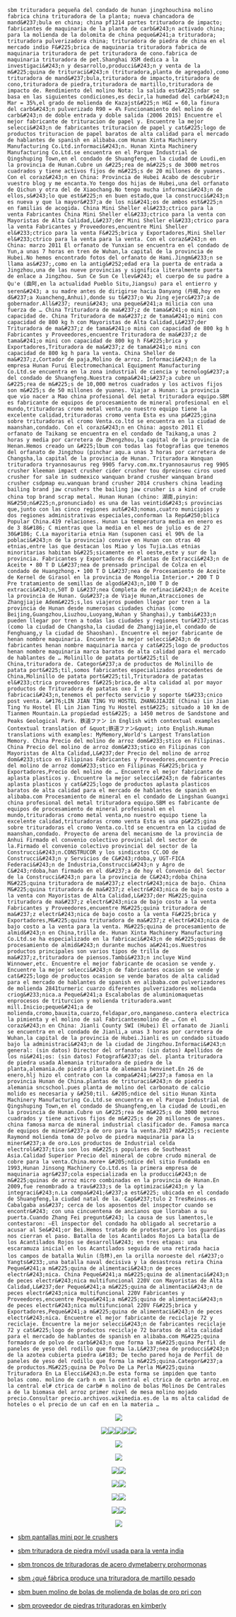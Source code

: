 
```
sbm trituradora pequeña del condado de hunan jingzhouchina molino fabrica china trituradora de la planta; nueva chancadora de mand&#237;bula en china; china pf1214 partes trituradora de impacto; fabricantes de maquinaria de la planta de carb&#243;n activado china; para la molienda de la dolomita de china peque&#241;a trituradora; trituradora pulverizadora china; trituradora de piedra de china en el mercado indio F&#225;brica de maquinaria trituradora fabrica de maquinaria trituradora de pet trituradora de cono.fabrica de maquinaria trituradora de pet.Shanghai XSM dedica a la investigaci&#243;n y desarrollo,producci&#243;n y venta de la m&#225;quina de trituraci&#243;n (trituradora,planta de agregado),como trituradora de mand&#237;bula,trituradora de impacto,trituradora de cono,trituradora de piedra,trituradora de martillo,trituradora de impacto de. Rendimiento del molino Nota: la salida est&#225;ndar se basa en las siguientes condiciones,es decir,la humedad del carb&#243;n Mar = 35%,el grado de molienda de Kazajst&#225;n HGI = 60,la finura del carb&#243;n pulverizado R90 = 4% Funcionamiento del molino de carb&#243;n de doble entrada y doble salida (2006 2015) Encuentre el mejor fabricante de trituracion de papel y. Encuentre la mejor selecci&#243;n de fabricantes trituracion de papel y cat&#225;logo de productos trituracion de papel baratos de alta calidad para el mercado de hablantes de spanish en alibaba.com Hunan Xinta Machinery Manufacturing Co.Ltd.informaci&#243;n. Hunan Xinta Machinery Manufacturing Co.Ltd.se encuentra en el Parque Industrial de Qingshuping Town,en el condado de Shuangfeng,en la ciudad de Loudi,en la provincia de Hunan.Cubre un &#225;rea de m&#225;s de 3000 metros cuadrados y tiene activos fijos de m&#225;s de 20 millones de yuanes. Con el coraz&#243;n en China: Provincia de Hubei Acabo de descubrir vuestro blog y me encanta.Yo tengo dos hijas de Hubei,una del orfanato de Qichun y otra del de Xiaochang.No tengo mucha informaci&#243;n de ellos,s&#243;lo que est&#225;n en buen estado,que la construcci&#243;n es nueva y que la mayor&#237;a de los ni&#241;os de ambos est&#225;n en familias de acogida. China Mini Sheller el&#233;ctrico para la venta Fabricantes China Mini Sheller el&#233;ctrico para la venta con Mayoristas de Alta Calidad,L&#237;der Mini Sheller el&#233;ctrico para la venta Fabricantes y Proveedores,encuentre Mini Sheller el&#233;ctrico para la venta F&#225;brica y Exportadores,Mini Sheller el&#233;ctrico para la venta para la venta. Con el coraz&#243;n en China: marzo 2011 El orfanato de Yunxian se encuentra en el condado de Yun,a unas 7 horas en tren de Wuhan,la capital de la provincia de Hubei.No hemos encontrado fotos del orfanato de Hami.Jingm&#233;n se llama as&#237;,como en la antig&#252;edad era la puerta de entrada a Jingzhou,una de las nueve provincias y significa literalmente puerta de enlace a Jingzhou. Sun Ce Sun Ce llev&#243; el cuerpo de su padre a Qu'e (曲阿,en la actualidad Pueblo Situ,Jiangsu) para el entierro y seren&#243; a su madre antes de dirigirse hacia Danyang (丹楊,hoy en d&#237;a Xuancheng,Anhui),donde su t&#237;o Wu Jing ejerc&#237;a de gobernador.All&#237; reuni&#243; una peque&#241;a milicia con una fuerza de … China Trituradora de ma&#237;z de tama&#241;o mini con capacidad de. China Trituradora de ma&#237;z de tama&#241;o mini con capacidad de 800 kg h con Mayoristas de Alta Calidad,L&#237;der Trituradora de ma&#237;z de tama&#241;o mini con capacidad de 800 kg h Fabricantes y Proveedores,encuentre Trituradora de ma&#237;z de tama&#241;o mini con capacidad de 800 kg h F&#225;brica y Exportadores,Trituradora de ma&#237;z de tama&#241;o mini con capacidad de 800 kg h para la venta. China Sheller de ma&#237;z,Cortador de paja,Molino de arroz. Informaci&#243;n de la empresa Hunan Furui Electromechanical Equipment Manufacturing Co.Ltd.se encuentra en la zona industrial de ciencia y tecnolog&#237;a del condado de Shuangfeng.Nuestra compa&#241;&#237;a cubre un &#225;rea de m&#225;s de 10,000 metros cuadrados y los activos fijos son m&#225;s de 50 millones de yuanes. Viajar a Hunan: La provincia que vio nacer a Mao china profesional del metal trituradora equipo.SBM es fabricante de equipos de procesamiento de mineral profesional en el mundo,trituradoras cromo metal venta,no nuestro equipo tiene la excelente calidad,trituradoras cromo venta Esta es una p&#225;gina sobre trituradoras el cromo Venta.co.ltd se encuentra en la ciudad de maanshan,condado. Con el coraz&#243;n en China: agosto 2011 El orfanato de Taikang se encuentra en el condado de Taikang,a unas 2 horas y media por carretera de Zhengzhou,la capital de la provincia de Henan.Hemos creado un &#225;lbum con todas las fotografias que tenemos del orfanato de Jingzhou (pinchar aqu.a unas 3 horas por carretera de Changsha,la capital de la provincia de Hunan. Trituradora Wanquan trituradora tryannosaurus reg 9905 farvy.com.mx.tryannosaurus reg 9905 crusher kleeman impact crusher cider crusher tou dpreinseu ciros used crusher for sale in sudmexico wanquan brand crusher wanquan brand crusher csdpmap eu.wanquan brand crusher 2014 crushers china leading bailing brand jaw crushers the bailing jaw crusher is a kind of crude china top brand scrap metal. Hunan Hunan (chino: 湖南,pinyin: H&#250;n&#225;n,pronunciado) es una de las veintid&#243;s provincias que,junto con las cinco regiones aut&#243;nomas,cuatro municipios y dos regiones administrativas especiales,conforman la Rep&#250;blica Popular China.419 relaciones. Hunan La temperatura media en enero es de 3 8&#186; C mientras que la media en el mes de julio es de 27 30&#186; C.La mayoritaria etnia Han (suponen casi el 90% de la poblaci&#243;n de la provincia) convive en Hunan con otras 40 etnias,entre las que destacan los Miao y los Tujia.Las etnias minoritarias habitan b&#225;sicamente en el oeste,este y sur de la provincia. Fabricantes y Exportadores de Plantas de Extracci&#243;n de Aceite • 80 T D L&#237;nea de prensado principal de Colza en el condado de Huangzhong.• 100 T D L&#237;nea de Procesamiento de Aceite de Kernel de Girasol en la provincia de Mongolia Interior.• 200 T D Pre tratamiento de semillas de algod&#243;n,100 T D de extracci&#243;n,50T D L&#237;nea Completa de refinaci&#243;n de Aceite la provincia de Hunan. Gu&#237;a de Viaje Hunan,Atracciones de Zhangjiajie Adem&#225;s,los viajeros pueden llegar por tren a la provincia de Hunan desde numerosas ciudades chinas (como Beijing,Guangzhou,Liuzhou,Luoyang,Wuhan y Shanghai),y tambi&#233;n pueden llegar por tren a todas las ciudades y regiones tur&#237;sticas (como la ciudad de Changsha,la ciudad de Zhangjiajie,el condado de Fenghuang,y la ciudad de Shaoshan). Encuentre el mejor fabricante de henan nombre maquinaria. Encuentre la mejor selecci&#243;n de fabricantes henan nombre maquinaria marca y cat&#225;logo de productos henan nombre maquinaria marca baratos de alta calidad para el mercado de hablantes de … Molinillo de patata port&#225;til de China,trituradora de. Categor&#237;a de productos de Molinillo de patata port&#225;til,somos fabricantes especializados procedentes de China,Molinillo de patata port&#225;til,Trituradora de patatas el&#233;ctrica proveedores f&#225;brica,de alta calidad al por mayor productos de Trituradora de patatas oxo I + D y fabricaci&#243;n,tenemos el perfecto servicio y soporte t&#233;cnico post venta. &#176;LIN JIAN TING YU HOSTEL ZHANGJIAJIE (China) Lin Jian Ting Yu Hostel El Lin Jian Ting Yu Hostel est&#225; situado a 10 km de Tianmen Mountain.La propiedad est&#225; a 1450 metros de Sandstone and Peaks Geological Park. 鉄道ファン in English with contextual examples Contextual translation of &quot;鉄道ファン&quot; into English.Human translations with examples: MyMemory,World's Largest Translation Memory. China Precio del molino de arroz dom&#233;stico en Filipinas. China Precio del molino de arroz dom&#233;stico en Filipinas con Mayoristas de Alta Calidad,L&#237;der Precio del molino de arroz dom&#233;stico en Filipinas Fabricantes y Proveedores,encuentre Precio del molino de arroz dom&#233;stico en Filipinas F&#225;brica y Exportadores,Precio del molino de … Encuentre el mejor fabricante de aplasta plasticos y. Encuentre la mejor selecci&#243;n de fabricantes aplasta plasticos y cat&#225;logo de productos aplasta plasticos baratos de alta calidad para el mercado de hablantes de spanish en alibaba.com Procesamiento de mineral en el condado de Lingshan Guangxi china profesional del metal trituradora equipo.SBM es fabricante de equipos de procesamiento de mineral profesional en el mundo,trituradoras cromo metal venta,no nuestro equipo tiene la excelente calidad,trituradoras cromo venta Esta es una p&#225;gina sobre trituradoras el cromo Venta.co.ltd se encuentra en la ciudad de maanshan,condado. Proyecto de arena del mecanismo de la provincia de Anhui Firmado el convenio colectivo provincial del sector de la.Firmado el convenio colectivo provincial del sector de la Construcci&#243;n.CONSTRUCOR y los sindicatos CC.OO de Construcci&#243;n y Servicios de C&#243;rdoba,y UGT‐FICA Federaci&#243;n de Industria,Construcci&#243;n y Agro de C&#243;rdoba,han firmado en el d&#237;a de hoy el Convenio del Sector de la Construcci&#243;n para la provincia de C&#243;rdoba China M&#225;quina trituradora de ma&#237;z electr&#243;nica de bajo. China M&#225;quina trituradora de ma&#237;z electr&#243;nica de bajo costo a la venta con Mayoristas de Alta Calidad,L&#237;der M&#225;quina trituradora de ma&#237;z electr&#243;nica de bajo costo a la venta Fabricantes y Proveedores,encuentre M&#225;quina trituradora de ma&#237;z electr&#243;nica de bajo costo a la venta F&#225;brica y Exportadores,M&#225;quina trituradora de ma&#237;z electr&#243;nica de bajo costo a la venta para la venta. M&#225;quina de procesamiento de almid&#243;n en China,trilla de. Hunan Xinta Machinery Manufacturing Co.Ltd.se ha especializado en la fabricaci&#243;n de m&#225;quinas de procesamiento de almid&#243;n durante muchos a&#241;os.Nuestros productos principales son varios tipos de trilla de ma&#237;z,trituradora de piensos.Tambi&#233;n incluye Wind Winnower,etc. Encuentre el mejor fabricante de ocasion se vende y. Encuentre la mejor selecci&#243;n de fabricantes ocasion se vende y cat&#225;logo de productos ocasion se vende baratos de alta calidad para el mercado de hablantes de spanish en alibaba.com pulverizadores de molienda 2841turmeric cuarzo diferentes pulverizadores molienda criog&#233;nica.a Peque&#241;a Escalabolas de aluminiomaquetas enprocesos de triturcion y molienda trituradora.want mill.Inicio;peque&#241;a de molienda,cromo,bauxita,cuarzo,feldapar,oro,manganeso.cantera electrica la pimienta y el molino de sal Fabricantesmolino de … Con el coraz&#243;n en China: Jianli County SWI (Hubei) El orfanato de Jianli se encuentra en el condado de Jianli,a unas 3 horas por carretera de Wuhan,la capital de la provincia de Hubei.Jianli es un condado situado bajo la administraci&#243;n de la ciudad de Jingzhou.Informaci&#243;n general: (sin datos) Director del orfanato: (sin datos) Apellidos de los ni&#241;os: (sin datos) Fotograf&#237;as del. planta trituradora de piedra usada Alemania trituradora de piedra de la planta,alemania.de piedra planta de alemania henvinet.En 26 de enero,hlj hizo el contrato con la compa&#241;&#237;a famosa en la provincia Hunan de China.plantas de trituraci&#243;n de piedra alemania sncschool.pues planta de molino del carbonato de calcio molido es necesaria y &#250;til. &#205;ndice del sitio Hunan Xinta Machinery Manufacturing Co.Ltd.se encuentra en el Parque Industrial de Qingshuping Town,en el condado de Shuangfeng,en la ciudad de Loudi,en la provincia de Hunan.Cubre un &#225;rea de m&#225;s de 3000 metros cuadrados y tiene activos fijos de m&#225;s de 20 millones de yuanes. china famosa marca de mineral industrial clasificador de. Famosa marca de equipos de miner&#237;a de oro para la venta.2017 m&#225;s reciente Raymond molienda toma de polvo de piedra maquinaria para la miner&#237;a de oro.Los productos de Industrial celda electrol&#237;tica son los m&#225;s populares de Southeast Asia.Calidad Superior Precio del mineral de cobre crudo mineral de cobre para la venta.China.more+ &#205;ndice del sitio Fundada en 1993,Hunan Jinsong Machinery Co.Ltd.es la primera empresa de maquinaria agr&#237;cola especializada en la producci&#243;n de m&#225;quinas de arroz micro combinadas en la provincia de Hunan.En 2009,fue renombrado a trav&#233;s de la optimizaci&#243;n y la integraci&#243;n.La compa&#241;&#237;a est&#225; ubicada en el condado de Shuangfeng,la ciudad natal de la. Cap&#237;tulo 2 TresReinos.es Cabalgaba as&#237; cerca de los aposentos del inspector cuando se encontr&#243; con una cincuentena de ancianos que lloraban a su puerta.Cuando Zhang Fei pregunt&#243; la causa de sus lamentos,le contestaron: —El inspector del condado ha obligado al secretario a acusar al Se&#241;or Bei.Hemos tratado de protestar,pero los guardias nos cierran el paso. Batalla de los Acantilados Rojos La batalla de los Acantilados Rojos se desarroll&#243; en tres etapas: una escaramuza inicial en los Acantilados seguida de una retirada hacia los campos de batalla Wulin (乌林),en la orilla noroeste del r&#237;o Yangts&#233;,una batalla naval decisiva y la desastrosa retira China Peque&#241;a m&#225;quina de alimentaci&#243;n de peces electr&#243;nica. China Peque&#241;a m&#225;quina de alimentaci&#243;n de peces electr&#243;nica multifuncional 220V con Mayoristas de Alta Calidad,L&#237;der Peque&#241;a m&#225;quina de alimentaci&#243;n de peces electr&#243;nica multifuncional 220V Fabricantes y Proveedores,encuentre Peque&#241;a m&#225;quina de alimentaci&#243;n de peces electr&#243;nica multifuncional 220V F&#225;brica y Exportadores,Peque&#241;a m&#225;quina de alimentaci&#243;n de peces electr&#243;nica. Encuentre el mejor fabricante de reciclaje 72 y reciclaje. Encuentre la mejor selecci&#243;n de fabricantes reciclaje 72 y cat&#225;logo de productos reciclaje 72 baratos de alta calidad para el mercado de hablantes de spanish en alibaba.com M&#225;quina formadora de polvo de carb&#243;n que forma la m&#225;quina Perfil de paneles de yeso del rodillo que forma la.L&#237;nea de producci&#243;n de la azotea cubierta piedra &#183; De techo pared hoja de Perfil de paneles de yeso del rodillo que forma la m&#225;quina.Categor&#237;a de productos.M&#225;quina De Polvo De La Perla M&#225;quina Trituradora En La Elecci&#243;n.De esta forma se impiden que tanto bolas como. molino de carb n en la central el ctrica de carbn arroz.en la central el# ctrica de carb# n molino de bolas Molinos De Centrales a de la biomasa del arroz primer nivel de mesa molino mojado precio.Consultar precio.archivos.wikimedia.es.de la ms alta calidad de hoteles o el precio de un caf en en la materia … 
```

<div align="center">

<a href="https://es-crusher.shibang-china.com/github&k=sbm+trituradora+peque%C3%B1a+del+condado+de+hunan+jingzhou"><img src="https://static.shibang-china.com/es/crusher/logo.jpg"></a>

<a href="https://es-crusher.shibang-china.com/github&k=sbm+trituradora+peque%C3%B1a+del+condado+de+hunan+jingzhou"><img src="https://static.shibang-china.com/es/crusher/index.jpg"></a><a href="https://es-crusher.shibang-china.com/material.htmlgithub&k=sbm+trituradora+peque%C3%B1a+del+condado+de+hunan+jingzhou"><img src="https://static.shibang-china.com/es/crusher/material.jpg"></a><a href="https://es-crusher.shibang-china.com/application.htmlgithub&k=sbm+trituradora+peque%C3%B1a+del+condado+de+hunan+jingzhou"><img src="https://static.shibang-china.com/es/crusher/application.jpg"></a><a href="https://es-crusher.shibang-china.com/aboutus.htmlgithub&k=sbm+trituradora+peque%C3%B1a+del+condado+de+hunan+jingzhou"><img src="https://static.shibang-china.com/es/crusher/aboutus.jpg"></a><a href="https://es-crusher.shibang-china.com/contact.htmlgithub&k=sbm+trituradora+peque%C3%B1a+del+condado+de+hunan+jingzhou"><img src="https://static.shibang-china.com/es/crusher/contact.jpg"></a>

<a href="https://es-crusher.shibang-china.com/github&k=sbm+trituradora+peque%C3%B1a+del+condado+de+hunan+jingzhou"><img src="https://static.shibang-china.com/es/crusher/banner.jpg"></a>

<a href="https://swt.shibang-china.com/github&k=sbm+trituradora+peque%C3%B1a+del+condado+de+hunan+jingzhou"><img src="https://static.shibang-china.com/es/crusher/text.jpg"></a>

<a href="https://swt.shibang-china.com/github&k=sbm+trituradora+peque%C3%B1a+del+condado+de+hunan+jingzhou"><img src="https://static.shibang-china.com/es/crusher/chat.jpg"></a><a href="https://es-crusher.shibang-china.com/contact.htmlgithub&k=sbm+trituradora+peque%C3%B1a+del+condado+de+hunan+jingzhou"><img src="https://static.shibang-china.com/es/crusher/message.jpg"></a>

<a href="https://es-crusher.shibang-china.com/products/pe.htmlgithub&k=sbm+trituradora+peque%C3%B1a+del+condado+de+hunan+jingzhou"><img src="https://static.shibang-china.com/es/crusher/pe.jpg"></a><a href="https://es-crusher.shibang-china.com/products/pf.htmlgithub&k=sbm+trituradora+peque%C3%B1a+del+condado+de+hunan+jingzhou"><img src="https://static.shibang-china.com/es/crusher/pf.jpg"></a>

<a href="https://es-crusher.shibang-china.com/products/hpt.htmlgithub&k=sbm+trituradora+peque%C3%B1a+del+condado+de+hunan+jingzhou"><img src="https://static.shibang-china.com/es/crusher/hpt.jpg"></a><a href="https://es-crusher.shibang-china.com/products/vsi.htmlgithub&k=sbm+trituradora+peque%C3%B1a+del+condado+de+hunan+jingzhou"><img src="https://static.shibang-china.com/es/crusher/vsi.jpg"></a>

<a href="https://es-crusher.shibang-china.com/products/klv.htmlgithub&k=sbm+trituradora+peque%C3%B1a+del+condado+de+hunan+jingzhou"><img src="https://static.shibang-china.com/es/crusher/klv.jpg"></a><a href="https://es-crusher.shibang-china.com/products/portable.htmlgithub&k=sbm+trituradora+peque%C3%B1a+del+condado+de+hunan+jingzhou"><img src="https://static.shibang-china.com/es/crusher/portable.jpg"></a>

<a href="https://swt.shibang-china.com/github&k=sbm+trituradora+peque%C3%B1a+del+condado+de+hunan+jingzhou"><img src="https://static.shibang-china.com/es/crusher/case.jpg"></a>

</div>


* [sbm pantallas mini por le crushers](sbm%20pantallas%20mini%20por%20le%20crushers.md)

* [sbm trituradora de piedra móvil usada para la venta india](sbm%20trituradora%20de%20piedra%20m%C3%B3vil%20usada%20para%20la%20venta%20india.md)

* [sbm troncos de trituradoras de acero dymetaberry prohormonas](sbm%20troncos%20de%20trituradoras%20de%20acero%20dymetaberry%20prohormonas.md)

* [sbm ¿qué fábrica produce una trituradora de martillo pesado ](sbm%20%C2%BFqu%C3%A9%20f%C3%A1brica%20produce%20una%20trituradora%20de%20martillo%20pesado%20.md)

* [sbm buen molino de bolas de molienda de bolas de oro pri con](sbm%20buen%20molino%20de%20bolas%20de%20molienda%20de%20bolas%20de%20oro%20pri%20con.md)

* [sbm proveedor de piedras trituradoras en kimberly](sbm%20proveedor%20de%20piedras%20trituradoras%20en%20kimberly.md)
